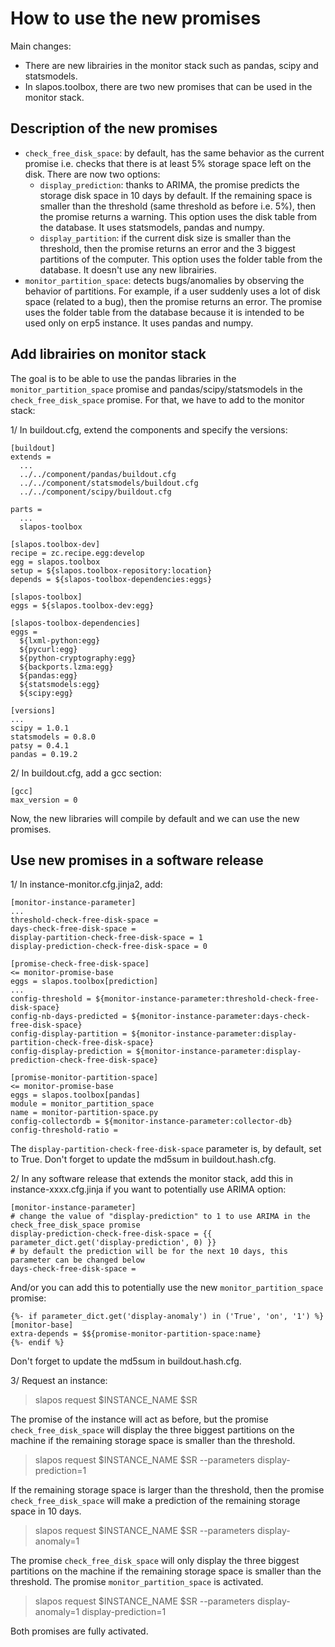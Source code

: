 How to use the new promises
=============

Main changes: 

* There are new librairies in the monitor stack such as pandas, scipy and statsmodels.
* In slapos.toolbox, there are two new promises that can be used in the monitor stack.

Description of the new promises
-------------------------------

* `check_free_disk_space`: by default, has the same behavior as the current promise i.e. checks that there is at least 5% storage space left on the disk. There are now two options: 
  - `display_prediction`: thanks to ARIMA, the promise predicts the storage disk space in 10 days by default. If the remaining space is smaller than the threshold (same threshold as before i.e. 5%), then the promise returns a warning. This option uses the disk table from the database. It uses statsmodels, pandas and numpy.
  - `display_partition`: if the current disk size is smaller than the threshold, then the promise returns an error and the 3 biggest partitions of the computer. This option uses the folder table from the database. It doesn't use any new librairies.
* `monitor_partition_space`: detects bugs/anomalies by observing the behavior of partitions. For example, if a user suddenly uses a lot of disk space (related to a bug), then the promise returns an error. The promise uses the folder table from the database because it is intended to be used only on erp5 instance. It uses pandas and numpy.

Add librairies on monitor stack
-------------------------------

The goal is to be able to use the pandas libraries in the `monitor_partition_space` promise and pandas/scipy/statsmodels in the `check_free_disk_space` promise. For that, we have to add to the monitor stack:

1/ In buildout.cfg, extend the components and specify the versions:

    [buildout]
    extends =
      ...
      ../../component/pandas/buildout.cfg
      ../../component/statsmodels/buildout.cfg
      ../../component/scipy/buildout.cfg

    parts =
      ...
      slapos-toolbox

    [slapos.toolbox-dev]
    recipe = zc.recipe.egg:develop
    egg = slapos.toolbox
    setup = ${slapos.toolbox-repository:location}
    depends = ${slapos-toolbox-dependencies:eggs}

    [slapos-toolbox]
    eggs = ${slapos.toolbox-dev:egg}

    [slapos-toolbox-dependencies]
    eggs =
      ${lxml-python:egg}
      ${pycurl:egg}
      ${python-cryptography:egg}
      ${backports.lzma:egg}
      ${pandas:egg}
      ${statsmodels:egg}
      ${scipy:egg}

    [versions]
    ...
    scipy = 1.0.1
    statsmodels = 0.8.0
    patsy = 0.4.1
    pandas = 0.19.2

2/ In buildout.cfg, add a gcc section:

    [gcc]
    max_version = 0

Now, the new libraries will compile by default and we can use the new promises.

Use new promises in a software release
--------------------------------------

1/ In instance-monitor.cfg.jinja2, add:

    [monitor-instance-parameter]
    ...
    threshold-check-free-disk-space =
    days-check-free-disk-space =
    display-partition-check-free-disk-space = 1
    display-prediction-check-free-disk-space = 0

    [promise-check-free-disk-space]
    <= monitor-promise-base
    eggs = slapos.toolbox[prediction]
    ...
    config-threshold = ${monitor-instance-parameter:threshold-check-free-disk-space}
    config-nb-days-predicted = ${monitor-instance-parameter:days-check-free-disk-space}
    config-display-partition = ${monitor-instance-parameter:display-partition-check-free-disk-space}
    config-display-prediction = ${monitor-instance-parameter:display-prediction-check-free-disk-space}

    [promise-monitor-partition-space]
    <= monitor-promise-base
    eggs = slapos.toolbox[pandas]
    module = monitor_partition_space
    name = monitor-partition-space.py
    config-collectordb = ${monitor-instance-parameter:collector-db}
    config-threshold-ratio =

The `display-partition-check-free-disk-space` parameter is, by default, set to True. Don't forget to update the md5sum in buildout.hash.cfg.

2/ In any software release that extends the monitor stack, add this in instance-xxxx.cfg.jinja if you want to potentially use ARIMA option:

    [monitor-instance-parameter]
    # change the value of "display-prediction" to 1 to use ARIMA in the check_free_disk_space promise
    display-prediction-check-free-disk-space = {{ parameter_dict.get('display-prediction', 0) }}
    # by default the prediction will be for the next 10 days, this parameter can be changed below
    days-check-free-disk-space =

And/or you can add this to potentially use the new `monitor_partition_space` promise:

    {%- if parameter_dict.get('display-anomaly') in ('True', 'on', '1') %}
    [monitor-base]
    extra-depends = $${promise-monitor-partition-space:name}
    {%- endif %}

Don't forget to update the md5sum in buildout.hash.cfg.

3/ Request an instance:

> slapos request $INSTANCE_NAME $SR

The promise of the instance will act as before, but the promise `check_free_disk_space` will display the three biggest partitions on the machine if the remaining storage space is smaller than the threshold.

> slapos request $INSTANCE_NAME $SR --parameters display-prediction=1

If the remaining storage space is larger than the threshold, then the promise `check_free_disk_space` will make a prediction of the remaining storage space in 10 days.

> slapos request $INSTANCE_NAME $SR --parameters display-anomaly=1

The promise `check_free_disk_space` will only display the three biggest partitions on the machine if the remaining storage space is smaller than the threshold. The promise `monitor_partition_space` is activated.

> slapos request $INSTANCE_NAME $SR --parameters display-anomaly=1 display-prediction=1

Both promises are fully activated.
